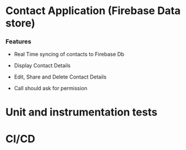 # Contact Application (Firebase Data store)


### Features

-   Real Time syncing of contacts to Firebase Db 

-   Display Contact Details

-   Edit, Share and Delete Contact Details

-   Call should ask for permission


# Unit and instrumentation tests

# CI/CD